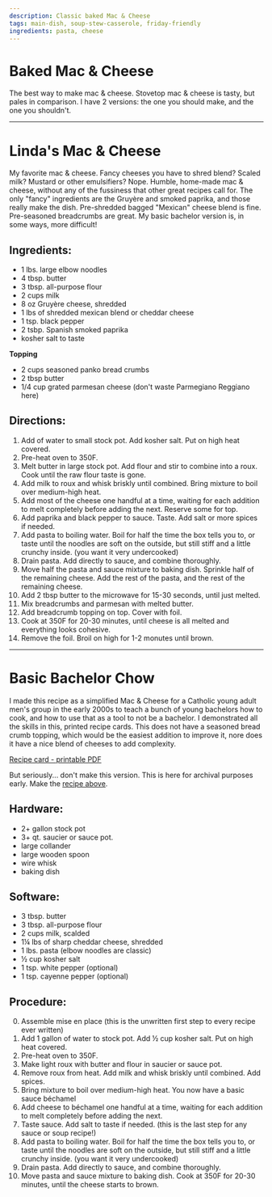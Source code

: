 ```yaml
---
description: Classic baked Mac & Cheese
tags: main-dish, soup-stew-casserole, friday-friendly
ingredients: pasta, cheese
---
```


# Baked Mac & Cheese

The best way to make mac & cheese. Stovetop mac & cheese is tasty, but pales in comparison. I have 2 versions: the one you should make, and the one you shouldn't. 

---

# Linda's Mac & Cheese

My favorite mac & cheese. Fancy cheeses you have to shred blend? Scaled milk? Mustard or other emulsifiers? Nope. Humble, home-made mac & cheese, without any of the fussiness that other great recipes call for. The only "fancy" ingredients are the Gruyère and smoked paprika, and those really make the dish. Pre-shredded bagged "Mexican" cheese blend is fine. Pre-seasoned breadcrumbs are great. My basic bachelor version is, in some ways, more difficult! 

## Ingredients:

* 1 lbs. large elbow noodles
* 4 tbsp. butter
* 3 tbsp. all-purpose flour
* 2 cups milk
* 8 oz Gruyère cheese, shredded
* 1 lbs of shredded mexican blend or cheddar cheese
* 1 tsp. black pepper
* 2 tsbp. Spanish smoked paprika
* kosher salt to taste

**Topping**

* 2 cups seasoned panko bread crumbs
* 2 tbsp butter
* 1/4 cup grated parmesan cheese (don't waste Parmegiano Reggiano here)

## Directions:

1. Add of water to small stock pot. Add kosher salt. Put on high heat covered.
2. Pre-heat oven to 350F.
3. Melt butter in large stock pot. Add flour and stir to combine into a roux. Cook until the raw flour taste is gone.
4. Add milk to roux and whisk briskly until combined. Bring mixture to boil over medium-high heat. 
5. Add most of the cheese one handful at a time, waiting for each addition to melt completely before adding the next. Reserve some for top.
6. Add paprika and black pepper to sauce. Taste. Add salt or more spices if needed. 
7. Add pasta to boiling water. Boil for half the time the box tells you to, or taste until the noodles are soft on the outside, but still stiff and a little crunchy inside. (you want it very undercooked)
8. Drain pasta. Add directly to sauce, and combine thoroughly.
9. Move half the pasta and sauce mixture to baking dish. Sprinkle half of the remaining cheese. Add the rest of the pasta, and the rest of the remaining cheese.
10. Add 2 tbsp butter to the microwave for 15-30 seconds, until just melted.
11. Mix breadcrumbs and parmesan with melted butter.
12. Add breadcrumb topping on top. Cover with foil.
13. Cook at 350F for 20-30 minutes, until cheese is all melted and everything looks cohesive.
14. Remove the foil. Broil on high for 1-2 monutes until brown.

---

# Basic Bachelor Chow

I made this recipe as a simplified Mac & Cheese for a Catholic young adult men's group in the early 2000s to teach a bunch of young bachelors how to cook, and how to use that as a tool to not be a bachelor. I demonstrated all the skills in this, printed recipe cards. This does not have a seasoned bread crumb topping, which would be the easiest addition to improve it, nore does it have a nice blend of cheeses to add complexity.

[Recipe card - printable PDF](https://traas.org/downloads/recipes/mac_and_cheese_recipe.pdf)

But seriously... don't make this version. This is here for archival purposes early. Make the [recipe above](#lindas-mac--cheese).

## Hardware:
* 2+ gallon stock pot
* 3+ qt. saucier or sauce pot.
* large collander
* large wooden spoon
* wire whisk
* baking dish

## Software:
* 3 tbsp. butter
* 3 tbsp. all-purpose flour
* 2 cups milk, scalded
* 1¼ lbs of sharp cheddar cheese, shredded
* 1 lbs. pasta (elbow noodles are classic)
* ½ cup kosher salt
* 1 tsp. white pepper (optional)
* 1 tsp. cayenne pepper (optional)

## Procedure:
0. Assemble mise en place (this is the unwritten first step to every recipe ever written)
1. Add 1 gallon of water to stock pot. Add ½ cup kosher salt. Put on high heat covered.
2. Pre-heat oven to 350F.
3. Make light roux with butter and flour in saucier or sauce pot.
4. Remove roux from heat. Add milk and whisk briskly until combined. Add spices.
5. Bring mixture to boil over medium-high heat. You now have a basic sauce béchamel
6. Add cheese to béchamel one handful at a time, waiting for each addition to melt completely before adding the next.
7. Taste sauce. Add salt to taste if needed. (this is the last step for any sauce or soup recipe!)
8. Add pasta to boiling water. Boil for half the time the box tells you to, or taste until the noodles are soft on the outside, but still stiff and a little crunchy inside. (you want it very undercooked)
9. Drain pasta. Add directly to sauce, and combine thoroughly.
10. Move pasta and sauce mixture to baking dish. Cook at 350F for 20-30 minutes, until the cheese starts to brown.
